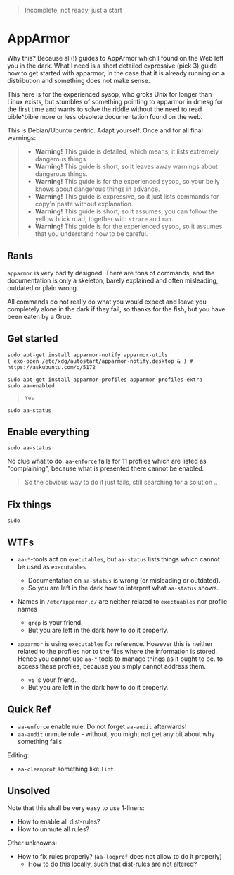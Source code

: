 > Incomplete, not ready, just a start

# AppArmor

Why this?  Because all(!) guides to AppArmor which I found on the Web left you in the dark.
What I need is a short detailed expressive (pick 3) guide how to get started with apparmor,
in the case that it is already running on a distribution and something does not make sense.

This here is for the experienced sysop, who groks Unix for longer than Linux exists,
but stumbles of something pointing to apparmor in dmesg for the first time
and wants to solve the riddle without the need to read bible^bible
more or less obsolete documentation found on the web.

This is Debian/Ubuntu centric.  Adapt yourself.  Once and for all final warnings:

> - **Warning!**  This guide is detailed, which means, it lists extremely dangerous things.
> - **Warning!**  This guide is short, so it leaves away warnings about dangerous things.
> - **Warning!**  This guide is for the experienced sysop, so your belly knows about dangerous things in advance.
> - **Warning!**  This guide is expressive, so it just lists commands for copy'n'paste without explanation.
> - **Warning!**  This guide is short, so it assumes, you can follow the yellow brick road, together with `strace` and `man`.
> - **Warning!**  This guide is for the experienced sysop, so it assumes that you understand how to be careful.

## Rants

`apparmor` is very badlty designed.  There are tons of commands, and the documentation is only a skeleton, barely explained and often misleading, outdated or plain wrong.

All commands do not really do what you would expect and leave you completely alone in the dark if they fail, so thanks for the fish, but you have been eaten by a Grue.


## Get started

    sudo apt-get install apparmor-notify apparmor-utils
    ( exo-open /etc/xdg/autostart/apparmor-notify.desktop & ) # https://askubuntu.com/q/5172

    sudo apt-get install apparmor-profiles apparmor-profiles-extra
    sudo aa-enabled

>     Yes

    sudo aa-status

## Enable everything

    sudo aa-status

No clue what to do.  `aa-enforce` fails for 11 profiles which are listed as "complaining",
because what is presented there cannot be enabled.

> So the obvious way to do it just fails, still searching for a solution ..


## Fix things

    sudo 

## WTFs

- `aa-*`-tools act on `executables`, but `aa-status` lists things which cannot be used as `executables`
  - Documentation on `aa-status` is wrong (or misleading or outdated).
  - So you are left in the dark how to interpret what `aa-status` shows.

- Names in `/etc/apparmor.d/` are neither related to `exectuables` nor profile names
  - `grep` is your friend.
  - But you are left in the dark how to do it properly.

- `apparmor` is using `executables` for reference.
However this is neither related to the profiles nor to the files where the information is stored.
Hence you cannot use `aa-*` tools to manage things as it ought to be.
to access these profiles, because you simply cannot address them.
  - `vi` is your friend.
  - But you are left in the dark how to do it properly.


## Quick Ref

- `aa-enforce` enable rule.  Do not forget `aa-audit` afterwards!
- `aa-audit` unmute rule - without, you might not get any bit about why something fails

Editing:

- `aa-cleanprof` something like `lint`

## Unsolved

Note that this shall be very easy to use 1-liners:

- How to enable all dist-rules?
- How to unmute all rules?

Other unknowns:

- How to fix rules properly?  (`aa-logprof` does not allow to do it properly)
  - How to do this locally, such that dist-rules are not altered?
